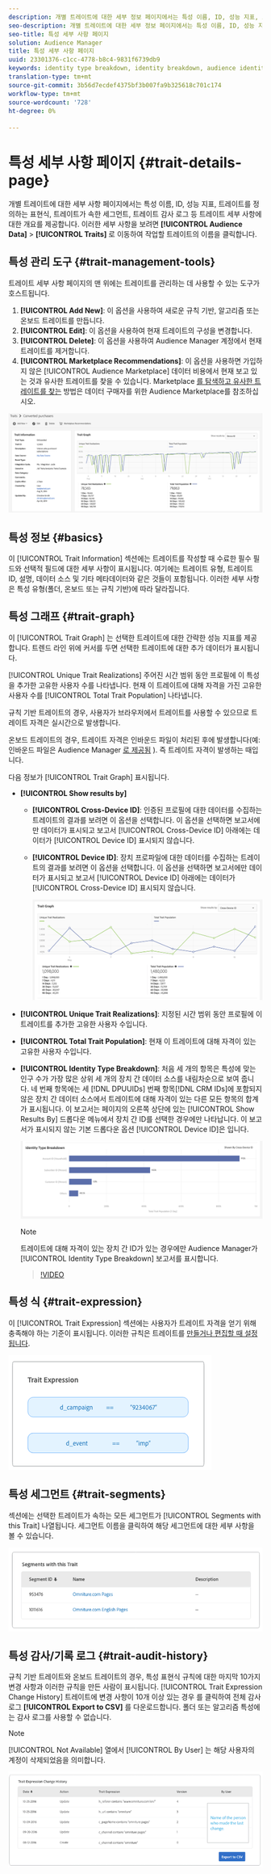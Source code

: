 ```yaml
---
description: 개별 트레이트에 대한 세부 정보 페이지에서는 특성 이름, ID, 성능 지표, 트레이트를 정의하는 표현식, 트레이트가 속한 세그먼트, 트레이트 감사 로그 등의 정보에 대한 개요를 제공합니다. 이러한 세부 사항을 보려면 대상 데이터 > 트레이트로 이동하고 작업할 트레이트의 이름을 클릭합니다.
seo-description: 개별 트레이트에 대한 세부 정보 페이지에서는 특성 이름, ID, 성능 지표, 트레이트를 정의하는 표현식, 트레이트가 속한 세그먼트, 트레이트 감사 로그 등의 정보에 대한 개요를 제공합니다. 이러한 세부 사항을 보려면 대상 데이터 > 트레이트로 이동하고 작업할 트레이트의 이름을 클릭합니다.
seo-title: 특성 세부 사항 페이지
solution: Audience Manager
title: 특성 세부 사항 페이지
uuid: 23301376-c1cc-4778-b8c4-9831f6739db9
keywords: identity type breakdown, identity breakdown, audience identity reporting, cross-device, cross-device ID, device ID
translation-type: tm+mt
source-git-commit: 3b56d7ecdef4375bf3b007fa9b325618c701c174
workflow-type: tm+mt
source-wordcount: '728'
ht-degree: 0%

---
```



# 특성 세부 사항 페이지 {#trait-details-page}

개별 트레이트에 대한 세부 사항 페이지에서는 특성 이름, ID, 성능 지표, 트레이트를 정의하는 표현식, 트레이트가 속한 세그먼트, 트레이트 감사 로그 등 트레이트 세부 사항에 대한 개요를 제공합니다. 이러한 세부 사항을 보려면 **[!UICONTROL Audience Data]** > **[!UICONTROL Traits]** 로 이동하여 작업할 트레이트의 이름을 클릭합니다.

## 특성 관리 도구 {#trait-management-tools}

트레이트 세부 사항 페이지의 맨 위에는 트레이트를 관리하는 데 사용할 수 있는 도구가 호스트됩니다.

1. **[!UICONTROL Add New]**: 이 옵션을 사용하여 새로운 규칙 기반, 알고리즘 또는 온보드 트레이트를 만듭니다.
2. **[!UICONTROL Edit]**: 이 옵션을 사용하여 현재 트레이트의 구성을 변경합니다.
3. **[!UICONTROL Delete]**: 이 옵션을 사용하여 Audience Manager 계정에서 현재 트레이트를 제거합니다.
4. **[!UICONTROL Marketplace Recommendations]**: 이 옵션을 사용하면 가입하지 않은 [!UICONTROL Audience Marketplace] 데이터 비용에서 현재 보고 있는 것과 유사한 트레이트를 찾을 수 있습니다. Marketplace [를 탐색하고 유사한 트레이트를 찾는](../audience-marketplace/marketplace-data-buyers/marketplace-data-buyers.md) 방법은 데이터 구매자를 위한 Audience Marketplace를 참조하십시오.

![기본 특성 정보](assets/basic-trait-information.png)

## 특성 정보 {#basics}

이 [!UICONTROL Trait Information] 섹션에는 트레이트를 작성할 때 수료한 필수 필드와 선택적 필드에 대한 세부 사항이 표시됩니다. 여기에는 트레이트 유형, 트레이트 ID, 설명, 데이터 소스 및 기타 메타데이터와 같은 것들이 포함됩니다. 이러한 세부 사항은 특성 유형(폴더, 온보드 또는 규칙 기반)에 따라 달라집니다.

## 특성 그래프 {#trait-graph}

이 [!UICONTROL Trait Graph] 는 선택한 트레이트에 대한 간략한 성능 지표를 제공합니다. 트렌드 라인 위에 커서를 두면 선택한 트레이트에 대한 추가 데이터가 표시됩니다.

[!UICONTROL Unique Trait Realizations] 주어진 시간 범위 동안 프로필에 이 특성을 추가한 고유한 사용자 수를 나타냅니다. 현재 이 트레이트에 대해 자격을 가진 고유한 사용자 수를 [!UICONTROL Total Trait Population] 나타냅니다.

규칙 기반 트레이트의 경우, 사용자가 브라우저에서 트레이트를 사용할 수 있으므로 트레이트 자격은 실시간으로 발생합니다.

온보드 트레이트의 경우, 트레이트 자격은 인바운드 파일이 처리된 후에 발생합니다(예: 인바운드 파일은 Audience Manager [로 제공됨](../../faq/faq-inbound-data-ingestion.md) ). 즉 트레이트 자격이 발생하는 때입니다.

다음 정보가 [!UICONTROL Trait Graph] 표시됩니다.

* **[!UICONTROL Show results by]**
   * **[!UICONTROL Cross-Device ID]**: 인증된 프로필에 대한 데이터를 수집하는 트레이트의 결과를 보려면 이 옵션을 선택합니다. 이 옵션을 선택하면 보고서에만 데이터가 표시되고 보고서 [!UICONTROL Cross-Device ID] 아래에는 데이터가 [!UICONTROL Device ID] 표시되지 않습니다.
   * **[!UICONTROL Device ID]**: 장치 프로파일에 대한 데이터를 수집하는 트레이트의 결과를 보려면 이 옵션을 선택합니다. 이 옵션을 선택하면 보고서에만 데이터가 표시되고 보고서 [!UICONTROL Device ID] 아래에는 데이터가 [!UICONTROL Cross-Device ID] 표시되지 않습니다.

      ![트레이트 그래프](assets/trait-summary.png)

* **[!UICONTROL Unique Trait Realizations]**: 지정된 시간 범위 동안 프로필에 이 트레이트를 추가한 고유한 사용자 수입니다.
* **[!UICONTROL Total Trait Population]**: 현재 이 트레이트에 대해 자격이 있는 고유한 사용자 수입니다.

* **[!UICONTROL Identity Type Breakdown]**: 처음 세 개의 항목은 특성에 맞는 인구 수가 가장 많은 상위 세 개의 장치 간 데이터 소스를 내림차순으로 보여 줍니다. 네 번째 항목에는 세 [!DNL DPUUIDs] 번째 항목[!DNL CRM IDs]에 포함되지 않은 장치 간 데이터 소스에서 트레이트에 대해 자격이 있는 다른 모든 항목의 합계가 표시됩니다. 이 보고서는 페이지의 오른쪽 상단에 있는 [!UICONTROL Show Results By] 드롭다운 메뉴에서 장치 간 ID를 선택한 경우에만 나타납니다. 이 보고서가 표시되지 않는 기본 드롭다운 옵션 [!UICONTROL Device ID]은 입니다.

   ![트레이트 그래프](assets/trait-identity.png)

   >[!NOTE]
   >
   >트레이트에 대해 자격이 있는 장치 간 ID가 있는 경우에만 Audience Manager가 [!UICONTROL Identity Type Breakdown] 보고서를 표시합니다.

   >[!VIDEO](https://video.tv.adobe.com/v/27977/)

## 특성 식 {#trait-expression}

이 [!UICONTROL Trait Expression] 섹션에는 사용자가 트레이트 자격을 얻기 위해 충족해야 하는 기준이 표시됩니다. 이러한 규칙은 트레이트를 [만들거나 편집할 때 설정됩니다](../../features/traits/about-trait-builder.md).

![](assets/traitExpression.png)

## 특성 세그먼트 {#trait-segments}

섹션에는 선택한 트레이트가 속하는 모든 세그먼트가 [!UICONTROL Segments with this Trait] 나열됩니다. 세그먼트 이름을 클릭하여 해당 세그먼트에 대한 세부 사항을 볼 수 있습니다.

![](assets/traitSegments.png)

## 특성 감사/기록 로그 {#trait-audit-history}

규칙 기반 트레이트와 온보드 트레이트의 경우, 특성 표현식 규칙에 대한 마지막 10가지 변경 사항과 이러한 규칙을 만든 사람이 표시됩니다. [!UICONTROL Trait Expression Change History] 트레이트에 변경 사항이 10개 이상 있는 경우 를 클릭하여 전체 감사 로그 **[!UICONTROL Export to CSV]** 를 다운로드합니다. 폴더 또는 알고리즘 특성에는 감사 로그를 사용할 수 없습니다.

>[!NOTE]
>
>[!UICONTROL Not Available] 열에서 [!UICONTROL By User] 는 해당 사용자의 계정이 삭제되었음을 의미합니다.

![](assets/traitHistory.png)